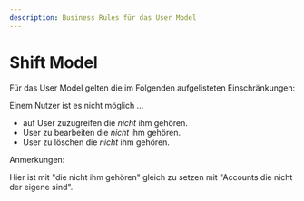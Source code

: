 ```yaml
---
description: Business Rules für das User Model
---
```


# Shift Model

Für das User Model gelten die im Folgenden aufgelisteten Einschränkungen:

Einem Nutzer ist es nicht möglich ...

* auf User zuzugreifen die *nicht* ihm gehören.
* User zu bearbeiten die *nicht* ihm gehören.
* User zu löschen die *nicht* ihm gehören.

Anmerkungen:

Hier ist mit "die nicht ihm gehören" gleich zu setzen mit "Accounts die nicht der eigene sind".

